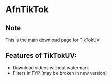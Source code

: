 # AfnTikTok

## Note
This is the main download page for TikTokUV

## Features of TikTokUV:
- Download videos without watermark
- Filters in FYP (may be broken in new version)

